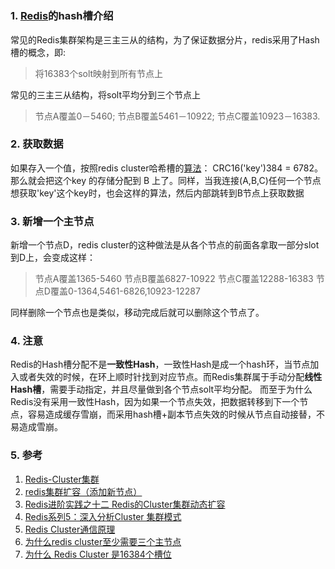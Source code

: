 # 

### 1. [Redis](https://cloud.tencent.com/product/crs?from=10680)的hash槽介绍

常见的Redis集群架构是三主三从的结构，为了保证数据分片，redis采用了Hash槽的概念，即:

>  将16383个solt映射到所有节点上 

常见的三主三从结构，将solt平均分到三个节点上

>  节点A覆盖0－5460; 节点B覆盖5461－10922; 节点C覆盖10923－16383. 

### 2. 获取数据

如果存入一个值，按照redis cluster哈希槽的[算法](https://links.jianshu.com/go?to=http%3A%2F%2Flib.csdn.net%2Fbase%2Fdatastructure)： CRC16('key')384 = 6782。 那么就会把这个key 的存储分配到 B 上了。同样，当我连接(A,B,C)任何一个节点想获取'key'这个key时，也会这样的算法，然后内部跳转到B节点上获取数据

### 3. 新增一个主节点

新增一个节点D，redis cluster的这种做法是从各个节点的前面各拿取一部分slot到D上，会变成这样：

>  节点A覆盖1365-5460 节点B覆盖6827-10922 节点C覆盖12288-16383 节点D覆盖0-1364,5461-6826,10923-12287 

同样删除一个节点也是类似，移动完成后就可以删除这个节点了。

### 4. 注意

Redis的Hash槽分配不是**一致性Hash**，一致性Hash是成一个hash环，当节点加入或者失效的时候，在环上顺时针找到对应节点。而Redis集群属于手动分配**线性Hash槽**，需要手动指定，并且尽量做到各个节点solt平均分配。 而至于为什么Redis没有采用一致性Hash，因为如果一个节点失效，把数据转移到下一个节点，容易造成缓存雪崩，而采用hash槽+副本节点失效的时候从节点自动接替，不易造成雪崩。

### 5. 参考

1. [Redis-Cluster集群](https://www.jianshu.com/p/813a79ddf932)
2. [redis集群扩容（添加新节点）](https://links.jianshu.com/go?to=https%3A%2F%2Fwww.cnblogs.com%2Fyfacesclub%2Fp%2F11860927.html)
3. [Redis进阶实践之十二 Redis的Cluster集群动态扩容](https://links.jianshu.com/go?to=https%3A%2F%2Fwww.cnblogs.com%2FPatrickLiu%2Fp%2F8473135.html)
4. [Redis系列5：深入分析Cluster 集群模式 ](https://www.cnblogs.com/wzh2010/p/15886799.html)
5. [Redis Cluster通信原理](https://cloud.tencent.com/developer/article/1604782)
6. [为什么redis cluster至少需要三个主节点](https://www.zhihu.com/question/354518943)
7. [为什么 Redis Cluster 是16384个槽位](https://blog.csdn.net/weixin_44742132/article/details/120465808?spm=1001.2101.3001.6661.1&utm_medium=distribute.pc_relevant_t0.none-task-blog-2%7Edefault%7ECTRLIST%7ERate-1-120465808-blog-117930000.pc_relevant_default&depth_1-utm_source=distribute.pc_relevant_t0.none-task-blog-2%7Edefault%7ECTRLIST%7ERate-1-120465808-blog-117930000.pc_relevant_default&utm_relevant_index=1)